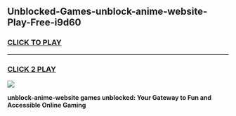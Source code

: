 
## Unblocked-Games-unblock-anime-website-Play-Free-i9d60
<h3>
<a href="https://premium76.site?title=unblock-anime-website&ref=18A1">CLICK TO PLAY</a></h3>
<hr>

<h3>
<a href="https://premium76.site?title=unblock-anime-website&ref=18A1">CLICK 2 PLAY</a>
  
</h3>

<a href="https://premium76.site?title=unblock-anime-website&ref=18A1"><img src="https://clearcache.store/games.png"></a>


**unblock-anime-website games unblocked: Your Gateway to Fun and Accessible Online Gaming**
